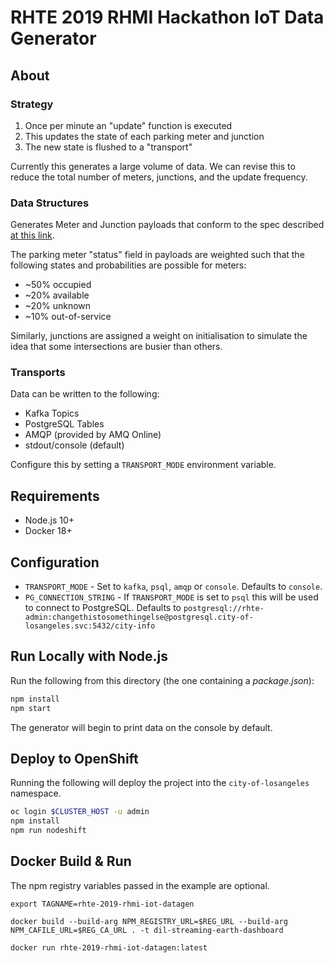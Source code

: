 # RHTE 2019 RHMI Hackathon IoT Data Generator

## About

### Strategy

1. Once per minute an "update" function is executed
1. This updates the state of each parking meter and junction
1. The new state is flushed to a "transport"

Currently this generates a large volume of data. We can revise this to reduce
the total number of meters, junctions, and the update frequency.

### Data Structures

Generates Meter and Junction payloads that conform to the spec
described [at this link](https://github.com/evanshortiss/rhte-2019-hackathon-on-rhmi/tree/master/data/hackathon-data-structures#iot-sensor-data-inputs-amq-streams).

The parking meter "status" field in payloads are weighted such that the
following states and probabilities are possible for meters:

* ~50% occupied
* ~20% available
* ~20% unknown
* ~10% out-of-service

Similarly, junctions are assigned a weight on initialisation to simulate the
idea that some intersections are busier than others.

### Transports

Data can be written to the following:

* Kafka Topics
* PostgreSQL Tables
* AMQP (provided by AMQ Online)
* stdout/console (default)

Configure this by setting a `TRANSPORT_MODE` environment variable.

## Requirements

* Node.js 10+
* Docker 18+

## Configuration

* `TRANSPORT_MODE` - Set to `kafka`, `psql`, `amqp` or `console`. Defaults to
`console`.
* `PG_CONNECTION_STRING` - If `TRANSPORT_MODE` is set to `psql` this will be
used to connect to PostgreSQL. Defaults to `postgresql://rhte-admin:changethistosomethingelse@postgresql.city-of-losangeles.svc:5432/city-info`

## Run Locally with Node.js

Run the following from this directory (the one containing a *package.json*):

```bash
npm install
npm start
```

The generator will begin to print data on the console by default.

## Deploy to OpenShift
Running the following will deploy the project into the `city-of-losangeles`
namespace.

```bash
oc login $CLUSTER_HOST -u admin
npm install
npm run nodeshift
```

## Docker Build & Run

The npm registry variables passed in the example are optional.

```
export TAGNAME=rhte-2019-rhmi-iot-datagen

docker build --build-arg NPM_REGISTRY_URL=$REG_URL --build-arg NPM_CAFILE_URL=$REG_CA_URL . -t dil-streaming-earth-dashboard

docker run rhte-2019-rhmi-iot-datagen:latest 
```
